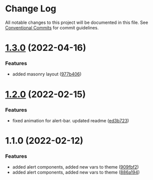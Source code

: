 # Change Log

All notable changes to this project will be documented in this file.
See [Conventional Commits](https://conventionalcommits.org) for commit guidelines.

# [1.3.0](https://github.com/markoarthofer22/react-components/compare/@markoarthofer22/react-components.alert@1.2.0...@markoarthofer22/react-components.alert@1.3.0) (2022-04-16)


### Features

* added masonry layout ([977b406](https://github.com/markoarthofer22/react-components/commit/977b4063cf5a4df01a812ab8d532d315afd476b7))





# [1.2.0](https://github.com/markoarthofer22/react-components/compare/@markoarthofer22/react-components.alert@1.1.0...@markoarthofer22/react-components.alert@1.2.0) (2022-02-15)


### Features

* fixed animation for alert-bar. updated readme ([ed3b723](https://github.com/markoarthofer22/react-components/commit/ed3b72343d2172419b8ad78497e4311ae7a68d55))





# 1.1.0 (2022-02-12)


### Features

* added alert components, added new vars to theme ([909fbf2](https://github.com/markoarthofer22/react-components/commit/909fbf277fef003fecd377935a67999924449d15))
* added alert components, added new vars to theme ([886a194](https://github.com/markoarthofer22/react-components/commit/886a19422948fde3c30335c12dd041b335e39935))
